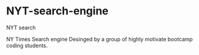 # NYT-search-engine
NYT search


NY Times Search engine Desinged by a group of highly motivate bootcamp coding students.
